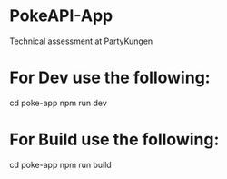 # PokeAPI-App
Technical assessment at PartyKungen


# For Dev use the following:
cd poke-app
npm run dev

# For Build use the following:

cd poke-app
npm run build

